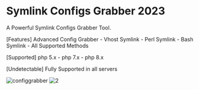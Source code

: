 # Symlink Configs Grabber 2023

A Powerful Symlink Configs Grabber Tool.

[Features] Advanced Config Grabber - Vhost Symlink - Perl Symlink - Bash Symlink - All Supported Methods

[Supported] php 5.x - php 7.x - php 8.x

[Undetectable] Fully Supported in all servers

![configgrabber](https://user-images.githubusercontent.com/122516581/213129259-40c5c151-6163-4f61-b872-108dd386dc10.png)
![2](https://user-images.githubusercontent.com/122516581/213134275-5c54ba1c-f05a-4157-9ba9-cb50a4042260.png)

